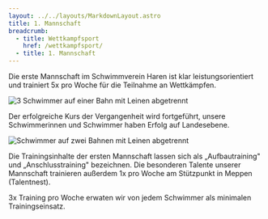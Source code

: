```yaml
---
layout: ../../layouts/MarkdownLayout.astro
title: 1. Mannschaft
breadcrumb:
  - title: Wettkampfsport
    href: /wettkampfsport/
  - title: 1. Mannschaft
---
```

Die erste Mannschaft im Schwimmverein Haren ist klar leistungsorientiert und trainiert 5x pro Woche für die Teilnahme an Wettkämpfen. 

![3 Schwimmer auf einer Bahn mit Leinen abgetrennt](/images/uploads/wettkampfsport/1.mannschaft-2_400x361.jpg)

Der erfolgreiche Kurs der Vergangenheit wird fortgeführt, unsere Schwimmerinnen und Schwimmer haben Erfolg auf Landesebene.

![Schwimmer auf zwei Bahnen mit Leinen abgetrennt](/images/uploads/wettkampfsport/1.mannschaft-1_400x268.jpg)

Die Trainingsinhalte der ersten Mannschaft lassen sich als „Aufbautraining" und „Anschlusstraining" bezeichnen. Die besonderen Talente unserer Mannschaft trainieren außerdem 1x pro Woche am Stützpunkt in Meppen (Talentnest).

3x Training pro Woche erwaten wir von jedem Schwimmer als minimalen Trainingseinsatz.